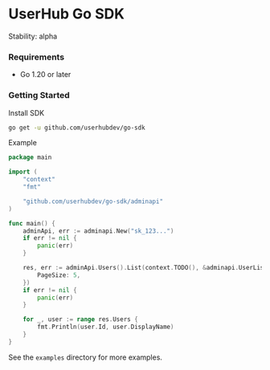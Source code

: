 # UserHub Go SDK

Stability: alpha

### Requirements

 * Go 1.20 or later

### Getting Started

Install SDK

```sh
go get -u github.com/userhubdev/go-sdk
```

Example

```go
package main

import (
	"context"
	"fmt"

	"github.com/userhubdev/go-sdk/adminapi"
)

func main() {
	adminApi, err := adminapi.New("sk_123...")
	if err != nil {
		panic(err)
	}

	res, err := adminApi.Users().List(context.TODO(), &adminapi.UserListInput{
		PageSize: 5,
	})
	if err != nil {
		panic(err)
	}

	for _, user := range res.Users {
		fmt.Println(user.Id, user.DisplayName)
	}
}
```

See the `examples` directory for more examples.
